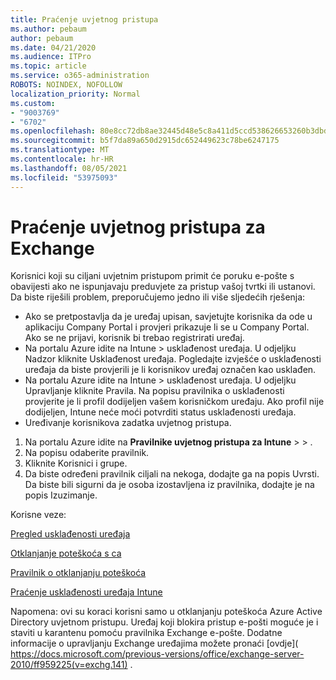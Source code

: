 ```yaml
---
title: Praćenje uvjetnog pristupa
ms.author: pebaum
author: pebaum
ms.date: 04/21/2020
ms.audience: ITPro
ms.topic: article
ms.service: o365-administration
ROBOTS: NOINDEX, NOFOLLOW
localization_priority: Normal
ms.custom:
- "9003769"
- "6702"
ms.openlocfilehash: 80e8cc72db8ae32445d48e5c8a411d5ccd538626653260b3dbd28a247561e888
ms.sourcegitcommit: b5f7da89a650d2915dc652449623c78be6247175
ms.translationtype: MT
ms.contentlocale: hr-HR
ms.lasthandoff: 08/05/2021
ms.locfileid: "53975093"
---
```

# <a name="monitoring-conditional-access-for-exchange"></a>Praćenje uvjetnog pristupa za Exchange

Korisnici koji su ciljani uvjetnim pristupom primit će poruku e-pošte s obavijesti ako ne ispunjavaju preduvjete za pristup vašoj tvrtki ili ustanovi. Da biste riješili problem, preporučujemo jedno ili više sljedećih rješenja:

- Ako se pretpostavlja da je uređaj upisan, savjetujte korisnika da ode u aplikaciju Company Portal i provjeri prikazuje li se u Company Portal. Ako se ne prijavi, korisnik bi trebao registrirati uređaj.
- Na portalu Azure idite na Intune > usklađenost uređaja. U odjeljku Nadzor kliknite Usklađenost uređaja. Pogledajte izvješće o usklađenosti uređaja da biste provjerili je li korisnikov uređaj označen kao usklađen.
- Na portalu Azure idite na Intune > usklađenost uređaja. U odjeljku Upravljanje kliknite Pravila. Na popisu pravilnika o usklađenosti provjerite je li profil dodijeljen vašem korisničkom uređaju. Ako profil nije dodijeljen, Intune neće moći potvrditi status usklađenosti uređaja.
- Uređivanje korisnikova zadatka uvjetnog pristupa.

1. Na portalu Azure idite na **Pravilnike uvjetnog pristupa za Intune**  >    >  .
2. Na popisu odaberite pravilnik.
3. Kliknite Korisnici i grupe.
4. Da biste određeni pravilnik ciljali na nekoga, dodajte ga na popis Uvrsti. Da biste bili sigurni da je osoba izostavljena iz pravilnika, dodajte je na popis Izuzimanje.

Korisne veze:

[Pregled usklađenosti uređaja](https://docs.microsoft.com/intune/device-compliance-get-started)

[Otklanjanje poteškoća s ca](https://docs.microsoft.com/intune/troubleshoot-conditional-access)

[Pravilnik o otklanjanju poteškoća](https://docs.microsoft.com/troubleshoot/mem/intune/troubleshoot-policies-in-microsoft-intune)

[Praćenje usklađenosti uređaja Intune](https://docs.microsoft.com/intune/compliance-policy-monitor)

Napomena: ovi su koraci korisni samo u otklanjanju poteškoća Azure Active Directory uvjetnom pristupu. Uređaj koji blokira pristup e-pošti moguće je i staviti u karantenu pomoću pravilnika Exchange e-pošte. Dodatne informacije o upravljanju Exchange uređajima možete pronaći [ovdje]( https://docs.microsoft.com/previous-versions/office/exchange-server-2010/ff959225(v=exchg.141) .
